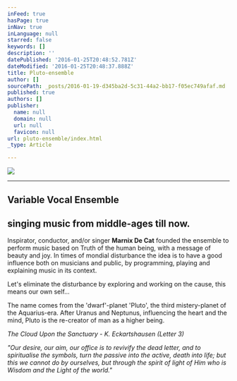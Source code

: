 ```yaml
---
inFeed: true
hasPage: true
inNav: true
inLanguage: null
starred: false
keywords: []
description: ''
datePublished: '2016-01-25T20:48:52.781Z'
dateModified: '2016-01-25T20:48:37.888Z'
title: Pluto-ensemble
author: []
sourcePath: _posts/2016-01-19-d345ba2d-5c31-44a2-bb17-f05ec749afaf.md
published: true
authors: []
publisher:
  name: null
  domain: null
  url: null
  favicon: null
url: pluto-ensemble/index.html
_type: Article

---
```

![](https://s3-us-west-2.amazonaws.com/the-grid-img/p/ba631122f82f97d98233c522b6c5289d18170acc.jpg)

****

## Variable     Vocal     Ensemble 

## singing music from middle-ages till now.   

Inspirator, conductor, and/or singer **Marnix De Cat** founded the ensemble to perform music based on Truth of the human being, with a message of beauty and joy. In times of mondial disturbance the idea is to have a good influence both on musicians and public, by programming, playing and explaining music in its context. 

Let's eliminate the disturbance by exploring and working on the cause, this means our own self...  

The name comes from the 'dwarf'-planet  'Pluto', the third mistery-planet of the Aquarius-era. After Uranus and Neptunus, influencing the heart and the mind, Pluto is the re-creator of man as a higher being. 

_The Cloud Upon the Sanctuary -  K. Eckartshausen  (Letter 3)_

_"Our desire, our aim, our office is to revivify the dead letter, and to spiritualise the symbols,  turn the passive into the active, death into life;  but this we cannot do by ourselves, but through the spirit of light of Him who is Wisdom and the Light of the world."_